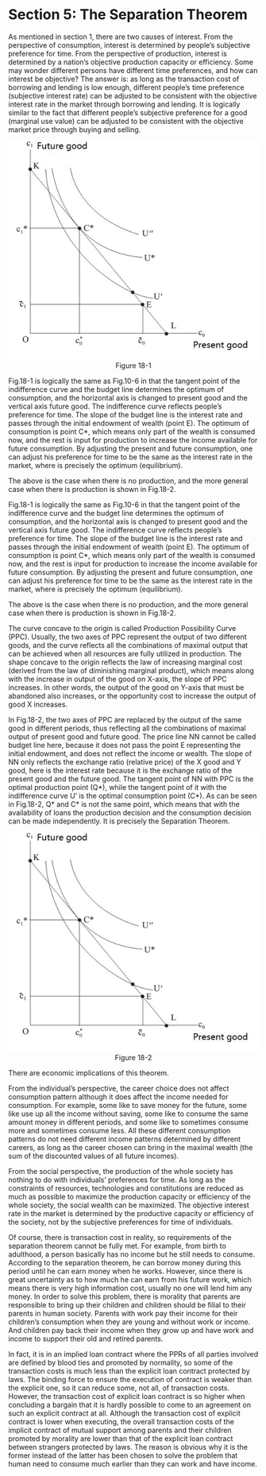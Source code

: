 # Section 5: The Separation Theorem

As mentioned in section 1, there are two causes of interest. From the perspective of consumption, interest is determined by people’s subjective preference for time. From the perspective of production, interest is determined by a nation’s objective production capacity or efficiency. Some may wonder different persons have different time preferences, and how can interest be objective? The answer is: as long as the transaction cost of borrowing and lending is low enough, different people’s time preference (subjective interest rate) can be adjusted to be consistent with the objective interest rate in the market through borrowing and lending. It is logically similar to the fact that different people’s subjective preference for a good (marginal use value) can be adjusted to be consistent with the objective market price through buying and selling.

<div align="center">
  <img src="./image/figure18-1.jpg" />
</div>
<div align="center"> Figure 18-1</div>

Fig.18-1 is logically the same as Fig.10-6 in that the tangent point of the indifference curve and the budget line determines the optimum of consumption, and the horizontal axis is changed to present good and the vertical axis future good. The indifference curve reflects people’s preference for time. The slope of the budget line is the interest rate and passes through the initial endowment of wealth (point E). The optimum of consumption is point C\*, which means only part of the wealth is consumed now, and the rest is input for production to increase the income available for future consumption. By adjusting the present and future consumption, one can adjust his preference for time to be the same as the interest rate in the market, where is precisely the optimum (equilibrium).

The above is the case when there is no production, and the more general case when there is production is shown in Fig.18-2.

Fig.18-1 is logically the same as Fig.10-6 in that the tangent point of the indifference curve and the budget line determines the optimum of consumption, and the horizontal axis is changed to present good and the vertical axis future good. The indifference curve reflects people’s preference for time. The slope of the budget line is the interest rate and passes through the initial endowment of wealth (point E). The optimum of consumption is point C\*, which means only part of the wealth is consumed now, and the rest is input for production to increase the income available for future consumption. By adjusting the present and future consumption, one can adjust his preference for time to be the same as the interest rate in the market, where is precisely the optimum (equilibrium).

The above is the case when there is no production, and the more general case when there is production is shown in Fig.18-2.

The curve concave to the origin is called Production Possibility Curve (PPC). Usually, the two axes of PPC represent the output of two different goods, and the curve reflects all the combinations of maximal output that can be achieved when all resources are fully utilized in production. The shape concave to the origin reflects the law of increasing marginal cost (derived from the law of diminishing marginal product), which means along with the increase in output of the good on X-axis, the slope of PPC increases. In other words, the output of the good on Y-axis that must be abandoned also increases, or the opportunity cost to increase the output of good X increases.

In Fig.18-2, the two axes of PPC are replaced by the output of the same good in different periods, thus reflecting all the combinations of maximal output of present good and future good. The price line NN cannot be called budget line here, because it does not pass the point E representing the initial endowment, and does not reflect the income or wealth. The slope of NN only reflects the exchange ratio (relative price) of the X good and Y good, here is the interest rate because it is the exchange ratio of the present good and the future good. The tangent point of NN with PPC is the optimal production point (Q\*), while the tangent point of it with the indifference curve U’ is the optimal consumption point (C\*). As can be seen in Fig.18-2, Q\* and C\* is not the same point, which means that with the availability of loans the production decision and the consumption decision can be made independently. It is precisely the Separation Theorem.

<div align="center">
  <img src="image/figure18-2.jpg" />
</div>
<div align="center"> Figure 18-2</div>

There are economic implications of this theorem.

From the individual’s perspective, the career choice does not affect consumption pattern although it does affect the income needed for consumption. For example, some like to save money for the future, some like use up all the income without saving, some like to consume the same amount money in different periods, and some like to sometimes consume more and sometimes consume less. All these different consumption patterns do not need different income patterns determined by different careers, as long as the career chosen can bring in the maximal wealth (the sum of the discounted values of all future incomes).

From the social perspective, the production of the whole society has nothing to do with individuals’ preferences for time. As long as the constraints of resources, technologies and constitutions are reduced as much as possible to maximize the production capacity or efficiency of the whole society, the social wealth can be maximized. The objective interest rate in the market is determined by the productive capacity or efficiency of the society, not by the subjective preferences for time of individuals.

Of course, there is transaction cost in reality, so requirements of the separation theorem cannot be fully met. For example, from birth to adulthood, a person basically has no income but he still needs to consume. According to the separation theorem, he can borrow money during this period until he can earn money when he works. However, since there is great uncertainty as to how much he can earn from his future work, which means there is very high information cost, usually no one will lend him any money. In order to solve this problem, there is morality that parents are responsible to bring up their children and children should be filial to their parents in human society. Parents with work pay their income for their children’s consumption when they are young and without work or income. And children pay back their income when they grow up and have work and income to support their old and retired parents.

In fact, it is in an implied loan contract where the PPRs of all parties involved are defined by blood ties and promoted by normality, so some of the transaction costs is much less than the explicit loan contract protected by laws. The binding force to ensure the execution of contract is weaker than the explicit one, so it can reduce some, not all, of transaction costs. However, the transaction cost of explicit loan contract is so higher when concluding a bargain that it is hardly possible to come to an agreement on such an explicit contract at all. Although the transaction cost of explicit contract is lower when executing, the overall transaction costs of the implicit contract of mutual support among parents and their children promoted by morality are lower than that of the explicit loan contract between strangers protected by laws. The reason is obvious why it is the former instead of the latter has been chosen to solve the problem that human need to consume much earlier than they can work and have income.
